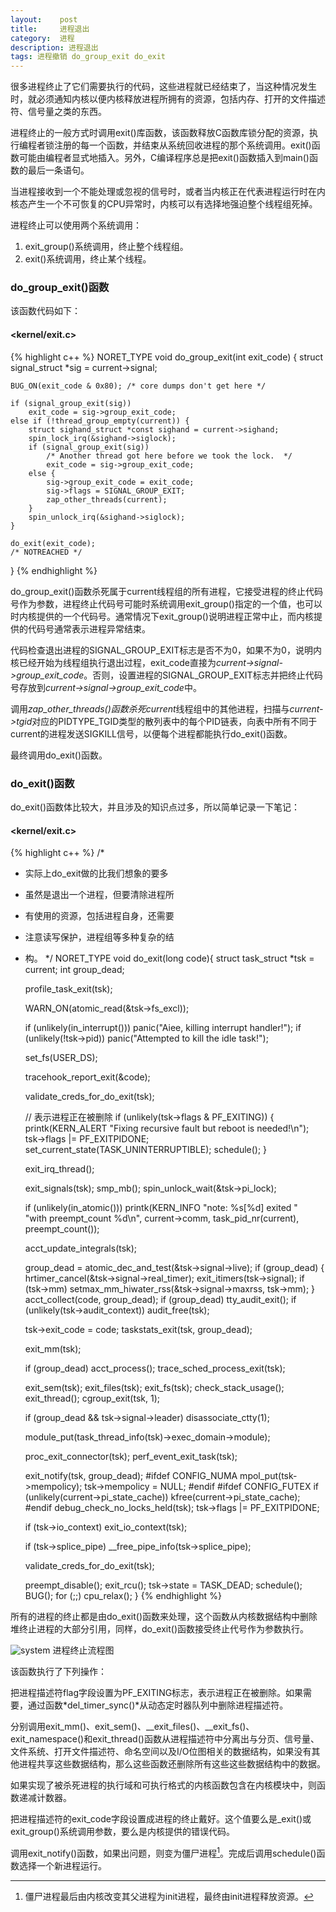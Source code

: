 ```yaml
---
layout:    post
title:     进程退出
category:  进程
description: 进程退出
tags: 进程撤销 do_group_exit do_exit
---
```

很多进程终止了它们需要执行的代码，这些进程就已经结束了，当这种情况发生时，就必须通知内核以便内核释放进程所拥有的资源，包括内存、打开的文件描述符、信号量之类的东西。

进程终止的一般方式时调用exit()库函数，该函数释放C函数库锁分配的资源，执行编程者锁注册的每一个函数，并结束从系统回收进程的那个系统调用。exit()函数可能由编程者显式地插入。另外，C编译程序总是把exit()函数插入到main()函数的最后一条语句。

当进程接收到一个不能处理或忽视的信号时，或者当内核正在代表进程运行时在内核态产生一个不可恢复的CPU异常时，内核可以有选择地强迫整个线程组死掉。

进程终止可以使用两个系统调用：

1. exit_group()系统调用，终止整个线程组。
2. exit()系统调用，终止某个线程。

### do\_group\_exit()函数 ###

该函数代码如下：

#### <kernel/exit.c> ####

{% highlight c++ %}
NORET_TYPE void
do_group_exit(int exit_code)
{
    struct signal_struct *sig = current->signal;

    BUG_ON(exit_code & 0x80); /* core dumps don't get here */

    if (signal_group_exit(sig))
        exit_code = sig->group_exit_code;
    else if (!thread_group_empty(current)) {
        struct sighand_struct *const sighand = current->sighand;
        spin_lock_irq(&sighand->siglock);
        if (signal_group_exit(sig))
            /* Another thread got here before we took the lock.  */
            exit_code = sig->group_exit_code;
        else {
            sig->group_exit_code = exit_code;
            sig->flags = SIGNAL_GROUP_EXIT;
            zap_other_threads(current);
        }
        spin_unlock_irq(&sighand->siglock);
    }

    do_exit(exit_code);
    /* NOTREACHED */
}
{% endhighlight %}

do\_group\_exit()函数杀死属于current线程组的所有进程，它接受进程的终止代码号作为参数，进程终止代码号可能时系统调用exit\_group()指定的一个值，也可以时内核提供的一个代码号。通常情况下exit\_group()说明进程正常中止，而内核提供的代码号通常表示进程异常结束。

代码检查退出进程的SIGNAL\_GROUP\_EXIT标志是否不为0，如果不为0，说明内核已经开始为线程组执行退出过程，exit\_code直接为*current->signal->group_exit_code*。否则，设置进程的SIGNAL\_GROUP\_EXIT标志并把终止代码号存放到*current->signal->group_exit_code*中。

调用*zap_other_threads()*函数杀死*current*线程组中的其他进程，扫描与*current->tgid*对应的PIDTYPE_TGID类型的散列表中的每个PID链表，向表中所有不同于current的进程发送SIGKILL信号，以便每个进程都能执行do\_exit()函数。

最终调用do_exit()函数。

### do\_exit()函数 ###

do\_exit()函数体比较大，并且涉及的知识点过多，所以简单记录一下笔记：

#### <kernel/exit.c> ####

{% highlight c++ %}
/*
 * 实际上do_exit做的比我们想象的要多
 * 虽然是退出一个进程，但要清除进程所
 * 有使用的资源，包括进程自身，还需要
 * 注意读写保护，进程组等多种复杂的结
 * 构。
 */
NORET_TYPE void do_exit(long code){
    struct task_struct *tsk = current;
    int group_dead;

    profile_task_exit(tsk);

    WARN_ON(atomic_read(&tsk->fs_excl));

    if (unlikely(in_interrupt()))
        panic("Aiee, killing interrupt handler!");
    if (unlikely(!tsk->pid))
        panic("Attempted to kill the idle task!");

    set_fs(USER_DS);

    tracehook_report_exit(&code);

    validate_creds_for_do_exit(tsk);

    // 表示进程正在被删除
    if (unlikely(tsk->flags & PF_EXITING)) {
        printk(KERN_ALERT
            "Fixing recursive fault but reboot is needed!\n");
        tsk->flags |= PF_EXITPIDONE;
        set_current_state(TASK_UNINTERRUPTIBLE);
        schedule();
    }

    exit_irq_thread();

    exit_signals(tsk);
    smp_mb();
    spin_unlock_wait(&tsk->pi_lock);

    if (unlikely(in_atomic()))
        printk(KERN_INFO "note: %s[%d] exited " \
                         "with preempt_count %d\n",
                current->comm, task_pid_nr(current),
                preempt_count());

    acct_update_integrals(tsk);

    group_dead = atomic_dec_and_test(&tsk->signal->live);
    if (group_dead) {
        hrtimer_cancel(&tsk->signal->real_timer);
        exit_itimers(tsk->signal);
        if (tsk->mm)
            setmax_mm_hiwater_rss(&tsk->signal->maxrss, tsk->mm);
    }
    acct_collect(code, group_dead);
    if (group_dead)
        tty_audit_exit();
    if (unlikely(tsk->audit_context))
        audit_free(tsk);

    tsk->exit_code = code;
    taskstats_exit(tsk, group_dead);

    exit_mm(tsk);

    if (group_dead)
        acct_process();
    trace_sched_process_exit(tsk);

    exit_sem(tsk);
    exit_files(tsk);
    exit_fs(tsk);
    check_stack_usage();
    exit_thread();
    cgroup_exit(tsk, 1);

    if (group_dead && tsk->signal->leader)
        disassociate_ctty(1);

    module_put(task_thread_info(tsk)->exec_domain->module);

    proc_exit_connector(tsk);
    perf_event_exit_task(tsk);

    exit_notify(tsk, group_dead);
#ifdef CONFIG_NUMA
    mpol_put(tsk->mempolicy);
    tsk->mempolicy = NULL;
#endif
#ifdef CONFIG_FUTEX
    if (unlikely(current->pi_state_cache))
        kfree(current->pi_state_cache);
#endif
    debug_check_no_locks_held(tsk);
    tsk->flags |= PF_EXITPIDONE;

    if (tsk->io_context)
        exit_io_context(tsk);

    if (tsk->splice_pipe)
        __free_pipe_info(tsk->splice_pipe);

    validate_creds_for_do_exit(tsk);

    preempt_disable();
    exit_rcu();
    tsk->state = TASK_DEAD;
    schedule();
    BUG();
    for (;;)
        cpu_relax();
}
{% endhighlight %}

所有的进程的终止都是由do\_exit()函数来处理，这个函数从内核数据结构中删除堆终止进程的大部分引用，同样，do\_exit()函数接受终止代号作为参数执行。

![system](images/exit.png)
进程终止流程图

该函数执行了下列操作：

把进程描述符flag字段设置为PF\_EXITING标志，表示进程正在被删除。如果需要，通过函数*del\_timer\_sync()*从动态定时器队列中删除进程描述符。

分别调用exit\_mm()、exit\_sem()、\_\_exit\_files()、\_\_exit\_fs()、exit\_namespace()和exit\_thread()函数从进程描述符中分离出与分页、信号量、文件系统、打开文件描述符、命名空间以及I/O位图相关的数据结构，如果没有其他进程共享这些数据结构，那么这些函数还删除所有这些这些数据结构中的数据。

如果实现了被杀死进程的执行域和可执行格式的内核函数包含在内核模块中，则函数递减计数器。

把进程描述符的exit\_code字段设置成进程的终止戴好。这个值要么是\_exit()或exit\_group()系统调用参数，要么是内核提供的错误代码。

调用exit_notify()函数，如果出问题，则变为僵尸进程[^1]。完成后调用schedule()函数选择一个新进程运行。

[^1]: 僵尸进程最后由内核改变其父进程为init进程，最终由init进程释放资源。
